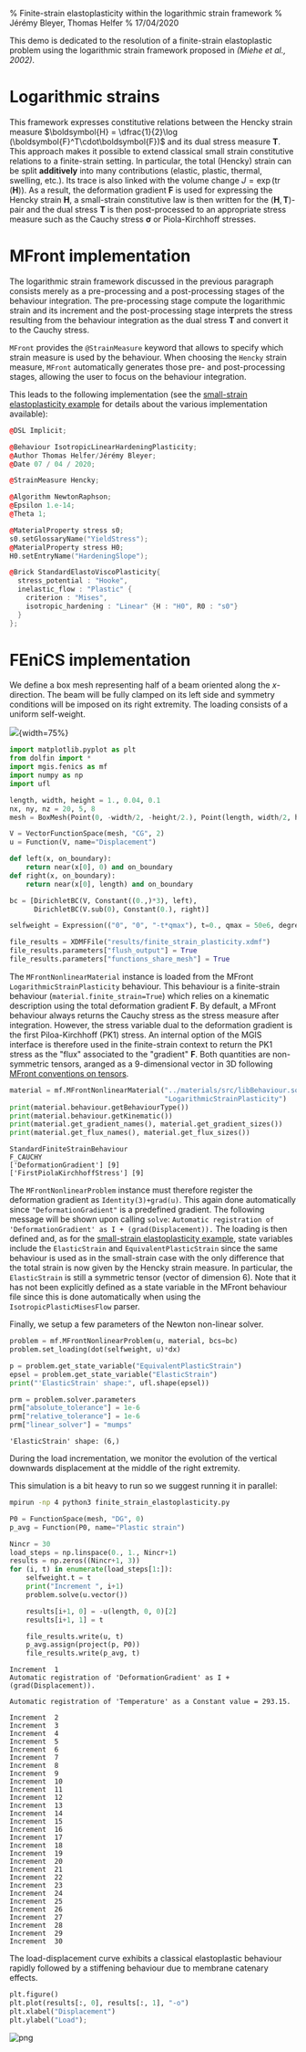 % Finite-strain elastoplasticity within the logarithmic strain framework
% Jérémy Bleyer, Thomas Helfer
% 17/04/2020

This demo is dedicated to the resolution of a finite-strain elastoplastic problem using the logarithmic strain framework proposed in <cite data-cite="miehe_anisotropic_2002">(Miehe et al., 2002)</cite>. 

# Logarithmic strains 

This framework expresses constitutive relations between the Hencky
strain measure $\boldsymbol{H} = \dfrac{1}{2}\log
(\boldsymbol{F}^T\cdot\boldsymbol{F})$ and its dual stress measure
$\boldsymbol{T}$. This approach makes it possible to extend classical
small strain constitutive relations to a finite-strain setting. In
particular, the total (Hencky) strain can be split **additively** into
many contributions (elastic, plastic, thermal, swelling, etc.). Its
trace is also linked with the volume change
$J=\exp(\operatorname{tr}(\boldsymbol{H}))$. As a result, the
deformation gradient $\boldsymbol{F}$ is used for expressing the Hencky
strain $\boldsymbol{H}$, a small-strain constitutive law is then written
for the $(\boldsymbol{H},\boldsymbol{T})$-pair and the dual stress
$\boldsymbol{T}$ is then post-processed to an appropriate stress measure
such as the Cauchy stress $\boldsymbol{\sigma}$ or Piola-Kirchhoff
stresses.

# MFront implementation

The logarithmic strain framework discussed in the previous paragraph
consists merely as a pre-processing and a post-processing stages of the
behaviour integration. The pre-processing stage compute the logarithmic
strain and its increment and the post-processing stage interprets the
stress resulting from the behaviour integration as the dual stress
$\boldsymbol{T}$ and convert it to the Cauchy stress.

`MFront` provides the `@StrainMeasure` keyword that allows to specify
which strain measure is used by the behaviour. When choosing the
`Hencky` strain measure, `MFront` automatically generates those pre- and
post-processing stages, allowing the user to focus on the behaviour
integration.

This leads to the following implementation (see the [small-strain
elastoplasticity
example](mgis_fenics_small_strain_elastoplasticity.html) for details
about the various implementation available):

```cpp
@DSL Implicit;

@Behaviour IsotropicLinearHardeningPlasticity;
@Author Thomas Helfer/Jérémy Bleyer;
@Date 07 / 04 / 2020;

@StrainMeasure Hencky;

@Algorithm NewtonRaphson;
@Epsilon 1.e-14;
@Theta 1;

@MaterialProperty stress s0;
s0.setGlossaryName("YieldStress");
@MaterialProperty stress H0;
H0.setEntryName("HardeningSlope");

@Brick StandardElastoViscoPlasticity{
  stress_potential : "Hooke",
  inelastic_flow : "Plastic" {
    criterion : "Mises",
    isotropic_hardening : "Linear" {H : "H0", R0 : "s0"}
  }
};
```

# FEniCS implementation

We define a box mesh representing half of a beam oriented along the
$x$-direction. The beam will be fully clamped on its left side and
symmetry conditions will be imposed on its right extremity. The loading
consists of a uniform self-weight.


![](img/finite_strain_plasticity_solution.png){width=75%}

```python
import matplotlib.pyplot as plt
from dolfin import *
import mgis.fenics as mf
import numpy as np
import ufl

length, width, height = 1., 0.04, 0.1
nx, ny, nz = 20, 5, 8
mesh = BoxMesh(Point(0, -width/2, -height/2.), Point(length, width/2, height/2.), nx, ny, nz)

V = VectorFunctionSpace(mesh, "CG", 2)
u = Function(V, name="Displacement")

def left(x, on_boundary):
    return near(x[0], 0) and on_boundary
def right(x, on_boundary):
    return near(x[0], length) and on_boundary

bc = [DirichletBC(V, Constant((0.,)*3), left),
      DirichletBC(V.sub(0), Constant(0.), right)]

selfweight = Expression(("0", "0", "-t*qmax"), t=0., qmax = 50e6, degree=0)

file_results = XDMFFile("results/finite_strain_plasticity.xdmf")
file_results.parameters["flush_output"] = True
file_results.parameters["functions_share_mesh"] = True
```

The `MFrontNonlinearMaterial` instance is loaded from the MFront
`LogarithmicStrainPlasticity` behaviour. This behaviour is a
finite-strain behaviour (`material.finite_strain=True`) which relies on
a kinematic description using the total deformation gradient
$\boldsymbol{F}$. By default, a MFront behaviour always returns the
Cauchy stress as the stress measure after integration. However, the
stress variable dual to the deformation gradient is the first
Piloa-Kirchhoff (PK1) stress. An internal option of the MGIS interface
is therefore used in the finite-strain context to return the PK1 stress
as the "flux" associated to the "gradient" $\boldsymbol{F}$. Both
quantities are non-symmetric tensors, aranged as a 9-dimensional vector
in 3D following [MFront conventions on
tensors](http://tfel.sourceforge.net/tensors.html).


```python
material = mf.MFrontNonlinearMaterial("../materials/src/libBehaviour.so",
                                      "LogarithmicStrainPlasticity")
print(material.behaviour.getBehaviourType())
print(material.behaviour.getKinematic())
print(material.get_gradient_names(), material.get_gradient_sizes())
print(material.get_flux_names(), material.get_flux_sizes())
```

    StandardFiniteStrainBehaviour
    F_CAUCHY
    ['DeformationGradient'] [9]
    ['FirstPiolaKirchhoffStress'] [9]


The `MFrontNonlinearProblem` instance must therefore register the
deformation gradient as `Identity(3)+grad(u)`. This again done
automatically since `"DeformationGradient"` is a predefined gradient.
The following message will be shown upon calling `solve`: ``` Automatic
registration of 'DeformationGradient' as I + (grad(Displacement)). ```
The loading is then defined and, as for the [small-strain
elastoplasticity
example](mgis_fenics_small_strain_elastoplasticity.html), state
variables include the `ElasticStrain` and `EquivalentPlasticStrain`
since the same behaviour is used as in the small-strain case with the
only difference that the total strain is now given by the Hencky strain
measure. In particular, the `ElasticStrain` is still a symmetric tensor
(vector of dimension 6). Note that it has not been explicitly defined as
a state variable in the MFront behaviour file since this is done
automatically when using the `IsotropicPlasticMisesFlow` parser.

Finally, we setup a few parameters of the Newton non-linear solver.


```python
problem = mf.MFrontNonlinearProblem(u, material, bcs=bc)
problem.set_loading(dot(selfweight, u)*dx)

p = problem.get_state_variable("EquivalentPlasticStrain")
epsel = problem.get_state_variable("ElasticStrain")
print("'ElasticStrain' shape:", ufl.shape(epsel))

prm = problem.solver.parameters
prm["absolute_tolerance"] = 1e-6
prm["relative_tolerance"] = 1e-6
prm["linear_solver"] = "mumps"
```

    'ElasticStrain' shape: (6,)


During the load incrementation, we monitor the evolution of the vertical downwards displacement at the middle of the right extremity.

This simulation is a bit heavy to run so we suggest running it in parallel:
```bash
mpirun -np 4 python3 finite_strain_elastoplasticity.py
```


```python
P0 = FunctionSpace(mesh, "DG", 0)
p_avg = Function(P0, name="Plastic strain")

Nincr = 30
load_steps = np.linspace(0., 1., Nincr+1)
results = np.zeros((Nincr+1, 3))
for (i, t) in enumerate(load_steps[1:]):
    selfweight.t = t
    print("Increment ", i+1)
    problem.solve(u.vector())

    results[i+1, 0] = -u(length, 0, 0)[2]
    results[i+1, 1] = t

    file_results.write(u, t)
    p_avg.assign(project(p, P0))
    file_results.write(p_avg, t)
```

    Increment  1
    Automatic registration of 'DeformationGradient' as I + (grad(Displacement)).
    
    Automatic registration of 'Temperature' as a Constant value = 293.15.
    
    Increment  2
    Increment  3
    Increment  4
    Increment  5
    Increment  6
    Increment  7
    Increment  8
    Increment  9
    Increment  10
    Increment  11
    Increment  12
    Increment  13
    Increment  14
    Increment  15
    Increment  16
    Increment  17
    Increment  18
    Increment  19
    Increment  20
    Increment  21
    Increment  22
    Increment  23
    Increment  24
    Increment  25
    Increment  26
    Increment  27
    Increment  28
    Increment  29
    Increment  30


The load-displacement curve exhibits a classical elastoplastic behaviour rapidly followed by a stiffening behaviour due to membrane catenary effects. 


```python
plt.figure()
plt.plot(results[:, 0], results[:, 1], "-o")
plt.xlabel("Displacement")
plt.ylabel("Load");
```


![png](mgis_fenics_finite_strain_elastoplasticity_files/mgis_fenics_finite_strain_elastoplasticity_9_0.png)

